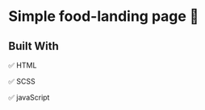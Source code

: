 # Simple food-landing page :lemon:

## Built With

:white_check_mark: HTML

:white_check_mark: SCSS

:white_check_mark: javaScript
